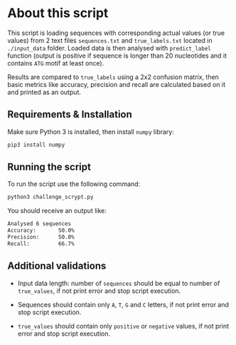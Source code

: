 # About this script

This script is loading sequences with corresponding actual values (or true values) from 2 text files `sequences.txt` and `true_labels.txt` located in `./input_data` folder. Loaded data is then analysed with `predict_label` function (output is positive if sequence is longer than 20 nucleotides and it contains `ATG` motif at least once). 

Results are compared to `true_labels` using a 2x2 confusion matrix, then basic metrics like accuracy, precision and recall are calculated based on it and printed as an output.

## Requirements & Installation

Make sure Python 3 is installed, then install  `numpy` library:
```bash
pip3 install numpy
```

## Running the script

To run the script use the following command:
```bash
python3 challenge_scrypt.py
```

You should receive an output like:
```bash
Analysed 6 sequences
Accuracy:       50.0%
Precision:      50.0%
Recall:         66.7%
```

## Additional validations

* Input data length: number of `sequences` should be equal to number of `true_values`, if not print error and stop script execution.

* Sequences should contain only `A`, `T`, `G` and `C` letters, if not print error and stop script execution.

* `true_values` should contain only `positive` or `negative` values, if not print error and stop script execution.